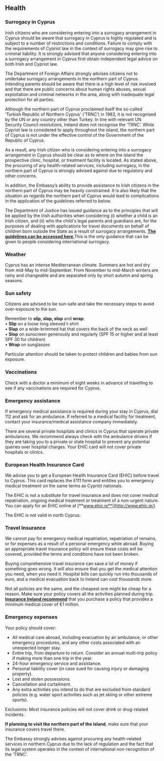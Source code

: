 ## Health

### **Surrogacy in Cyprus**

Irish citizens who are considering entering into a surrogacy arrangement in Cyprus should be aware that surrogacy in Cyprus is highly regulated and is subject to a number of restrictions and conditions. Failure to comply with the requirements of Cypriot law in the context of surrogacy may give rise to criminal liability. It is strongly advised that anyone considering entering into a surrogacy arrangement in Cyprus first obtain independent legal advice on both Irish and Cypriot law.

The Department of Foreign Affairs strongly advises citizens not to undertake surrogacy arrangements in the northern part of Cyprus. Intending parents should be aware that there is a high level of risk involved and that there are public concerns about human rights abuses, sexual exploitation and criminal networks in the area, along with inadequate legal protection for all parties.

Although the northern part of Cyprus proclaimed itself the so-called ‘Turkish Republic of Northern Cyprus’ (‘TRNC’) in 1983, it is not recognised by the UN or any country other than Turkey. In line with relevant UN Security Council resolutions, Ireland does not recognise the ‘TRNC’. While Cypriot law is considered to apply throughout the island, the northern part of Cyprus is not under the effective control of the Government of the Republic of Cyprus.

As a result, any Irish citizen who is considering entering into a surrogacy arrangement in Cyprus should be clear as to where on the island the prospective clinic, hospital, or treatment facility is located. As stated above, the procuring of any health-related services, including surrogacy, in the northern part of Cyprus is strongly advised against due to regulatory and other concerns.

In addition, the Embassy’s ability to provide assistance to Irish citizens in the northern part of Cyprus may be heavily constrained. It is also likely that the situation as regards the northern part of Cyprus would lead to complications in the application of the guidelines referred to below.

The Department of Justice has issued guidance as to the principles that will be applied by the Irish authorities when considering (i) whether a child is an Irish citizen, and (ii) who the child's legal parents and guardians are, for the purposes of dealing with applications for travel documents on behalf of children born outside the State as a result of surrogacy arrangements. [**The guidelines can be accessed here**.](/688/CITIZENSHIP-PARENTAGE-GUARDIANSHIP-AND-TRAVEL-DOCUMENT.pdf)This is the only guidance that can be given to people considering international surrogacy.

### **Weather**

Cyprus has an intense Mediterranean climate. Summers are hot and dry from mid-May to mid-September. From November to mid-March winters are rainy and changeable and are separated only by short autumn and spring seasons.

### **Sun safety**

Citizens are advised to be sun-safe and take the necessary steps to avoid over-exposure to the sun.

Remember to **slip, slap, slop** and **wrap**:  
• **Slip** on a loose long sleeved t-shirt  
• **Slap** on a wide-brimmed hat that covers the back of the neck as well  
• **Slop** on sunscreen generously and regularly (SPF 15 or higher and at least SPF 30 for children)  
• **Wrap** on sunglasses

Particular attention should be taken to protect children and babies from sun exposure.

### **Vaccinations**

Check with a doctor a minimum of eight weeks in advance of travelling to see if any vaccinations are required for Cyprus.

### **Emergency assistance**

If emergency medical assistance is required during your stay in Cyprus, dial 112 and ask for an ambulance. If referred to a medical facility for treatment, contact your insurance/medical assistance company immediately.

There are several private hospitals and clinics in Cyprus that operate private ambulances. We recommend always check with the ambulance drivers if they are taking you to a private or state hospital to prevent any potential queries over hospital charges. Your EHIC card will not cover private hospitals or clinics.

### **European Health Insurance Card**

We advise you to get a European Health Insurance Card (EHIC) before travel to Cyprus. This card replaces the E111 form and entitles you to emergency medical treatment on the same terms as Cypriot nationals.

The EHIC is not a substitute for travel insurance and does not cover medical repatriation, ongoing medical treatment or treatment of a non-urgent nature. You can apply for an EHIC online at [**www.ehic.ie**](http://www.ehic.ie/)

The EHIC is not valid in north Cyprus.

### **Travel Insurance**

We cannot pay for emergency medical repatriation, repatriation of remains, or for expenses as a result of a personal emergency while abroad. Buying an appropriate travel insurance policy will ensure these costs will be covered, provided the terms and conditions have not been broken.

Buying comprehensive travel insurance can save a lot of money if something goes wrong. It will also ensure that you get the medical attention you need, when you need it. Hospital bills can quickly run into thousands of euro, and a medical evacuation back to Ireland can cost thousands more.

Not all policies are the same, and the cheapest one might be cheap for a reason. Make sure your policy covers all the activities planned during trip. [**Insurance Ireland recommend**](http://www.insuranceireland.eu/consumer-information/general-non-life-insurance/travel) that you purchase a policy that provides a minimum medical cover of €1 million.

### **Emergency expenses**

Your policy should cover:

* All medical care abroad, including evacuation by air ambulance, or other emergency procedures, and any other costs associated with an unexpected longer stay.
* Entire trip, from departure to return. Consider an annual multi-trip policy if making more than one trip in the year.
* 24-hour emergency service and assistance.
* Personal liability cover (in case sued for causing injury or damaging property).
* Lost and stolen possessions.
* Cancellation and curtailment.
* Any extra activities you intend to do that are excluded from standard policies (e.g. water sport activities such as jet skiing or other extreme sports).

Exclusions: Most insurance policies will not cover drink or drug-related incidents.

**If planning to visit the northern part of the island**, make sure that your insurance covers travel there.

The Embassy strongly advises against procuring any health-related services in northern Cyprus due to the lack of regulation and the fact that its legal system operates in the context of international non-recognition of the ‘TRNC’.